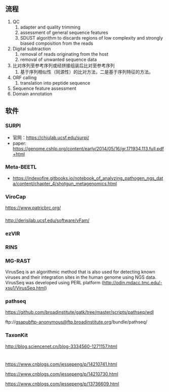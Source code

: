 ## 流程
1. QC
   1. adapter and quality trimming
   2. assessment of general sequence features
   3.  SDUST algorithm to discards regions of low complexity and strongly biased composition from the reads
2. Digital subtraction
   1. removal of reads originating from the host
   2. removal of unwanted sequence data
3. 比对序列至参考序列或经拼接组装后比对至参考序列
   1. 基于序列相似性（同源性）的比对方法，二是基于序列特征的方法。
4. ORF calling
   1. translation into peptide sequence
5. Sequence feature assessment
6. Domain annotation




## 软件
### SURPI
+ 官网：https://chiulab.ucsf.edu/surpi/
+ paper: https://genome.cshlp.org/content/early/2014/05/16/gr.171934.113.full.pdf+html

### Meta-BEETL
+ https://indexofire.gitbooks.io/notebook_of_analyzing_pathogen_ngs_data/content/chapter_4/shotgun_metagenomics.html
  
### ViroCap
https://www.patricbrc.org/

### 
http://derisilab.ucsf.edu/software/vFam/

### ezVIR
### RINS
### MG-RAST
VirusSeq is an algorithmic method that is also used for detecting known viruses and their integration sites in the human genome using NGS data. VirusSeq was developed using PERL platform (http://odin.mdacc.tmc.edu/-xsu1/VirusSeq.html)
### pathseq
https://github.com/broadinstitute/gatk/tree/master/scripts/pathseq/wdl

ftp://gsapubftp-anonymous@ftp.broadinstitute.org/bundle/pathseq/

### TaxonKit
http://blog.sciencenet.cn/blog-3334560-1271157.html

#
https://www.cnblogs.com/jessepeng/p/14210741.html

https://www.cnblogs.com/jessepeng/p/14210730.html

https://www.cnblogs.com/jessepeng/p/13736609.html


